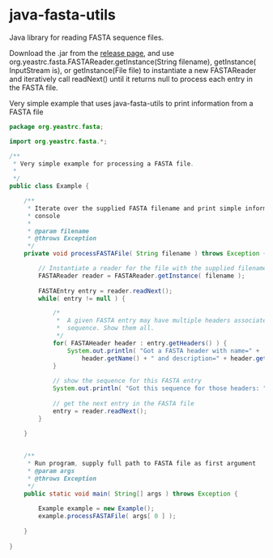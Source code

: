# java-fasta-utils

Java library for reading FASTA sequence files.

Download the .jar from the [release page](https://github.com/yeastrc/java-fasta-utils/releases), and use org.yeastrc.fasta.FASTAReader.getInstance(String filename), getInstance( InputStream is), or getInstance(File file) to instantiate a new FASTAReader and iteratively call readNext() until it returns null to process each entry in the FASTA file.

Very simple example that uses java-fasta-utils to print information from a FASTA file

```java
package org.yeastrc.fasta;

import org.yeastrc.fasta.*;

/**
 * Very simple example for processing a FASTA file.
 *
 */
public class Example {

	/**
	 * Iterate over the supplied FASTA filename and print simple information to
	 * console
     * 
	 * @param filename
	 * @throws Exception
	 */
	private void processFASTAFile( String filename ) throws Exception {

		// Instantiate a reader for the file with the supplied filename
		FASTAReader reader = FASTAReader.getInstance( filename );
		
		FASTAEntry entry = reader.readNext();
		while( entry != null ) {

			/*
			 *  A given FASTA entry may have multiple headers associated with a
			 *  sequence. Show them all.
			 */
			for( FASTAHeader header : entry.getHeaders() ) {
				System.out.println( "Got a FASTA header with name=" +
					header.getName() + " and description=" + header.getDescription() );
			}
			
			// show the sequence for this FASTA entry
			System.out.println( "Got this sequence for those headers: " + entry.getSequence() + "\n" );
			
			// get the next entry in the FASTA file
			entry = reader.readNext();
		}
		
	}
	

	/**
	 * Run program, supply full path to FASTA file as first argument
	 * @param args
	 * @throws Exception
	 */
	public static void main( String[] args ) throws Exception {
		
		Example example = new Example();
		example.processFASTAFile( args[ 0 ] );
		
	}
	
}

```
